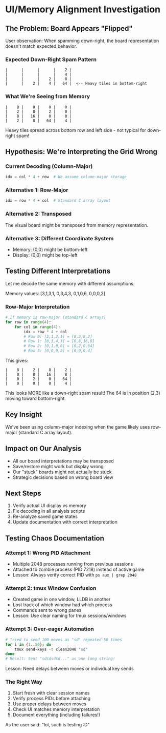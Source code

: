 # UI/Memory Alignment Investigation

## The Problem: Board Appears "Flipped"

User observation: When spamming down-right, the board representation doesn't match expected behavior.

### Expected Down-Right Spam Pattern
```
|      |      |      |    2 |
|      |      |      |    4 |
|      |      |    2 |    8 |
|      |    2 |    4 |   64 |  <-- Heavy tiles in bottom-right
```

### What We're Seeing from Memory
```
|    8 |    0 |    0 |    0 |
|    2 |    8 |    2 |    0 |
|    8 |   16 |    0 |    0 |
|    2 |    8 |   64 |    4 |
```
Heavy tiles spread across bottom row and left side - not typical for down-right spam!

## Hypothesis: We're Interpreting the Grid Wrong

### Current Decoding (Column-Major)
```python
idx = col * 4 + row  # We assume column-major storage
```

### Alternative 1: Row-Major
```python
idx = row * 4 + col  # Standard C array layout
```

### Alternative 2: Transposed
The visual board might be transposed from memory representation.

### Alternative 3: Different Coordinate System
- Memory: (0,0) might be bottom-left
- Display: (0,0) might be top-left

## Testing Different Interpretations

Let me decode the same memory with different assumptions:

Memory values: [3,1,3,1, 0,3,4,3, 0,1,0,6, 0,0,0,2]

### Row-Major Interpretation
```python
# If memory is row-major (standard C arrays)
for row in range(4):
    for col in range(4):
        idx = row * 4 + col
        # Row 0: [3,1,3,1] = [8,2,8,2]
        # Row 1: [0,3,4,3] = [0,8,16,8]
        # Row 2: [0,1,0,6] = [0,2,0,64]
        # Row 3: [0,0,0,2] = [0,0,0,4]
```

This gives:
```
|    8 |    2 |    8 |    2 |
|    0 |    8 |   16 |    8 |
|    0 |    2 |    0 |   64 |
|    0 |    0 |    0 |    4 |
```

This looks MORE like a down-right spam result! The 64 is in position (2,3) moving toward bottom-right.

## Key Insight
We've been using column-major indexing when the game likely uses row-major (standard C array layout).

## Impact on Our Analysis
- All our board interpretations may be transposed
- Save/restore might work but display wrong
- Our "stuck" boards might not actually be stuck
- Strategic decisions based on wrong board view

## Next Steps
1. Verify actual UI display vs memory
2. Fix decoding in all analysis scripts
3. Re-analyze saved game states
4. Update documentation with correct interpretation

## Testing Chaos Documentation

### Attempt 1: Wrong PID Attachment
- Multiple 2048 processes running from previous sessions
- Attached to zombie process (PID 7218) instead of active game
- Lesson: Always verify correct PID with `ps aux | grep 2048`

### Attempt 2: tmux Window Confusion
- Created game in one window, LLDB in another
- Lost track of which window had which process
- Commands sent to wrong panes
- Lesson: Use clear naming for tmux sessions/windows

### Attempt 3: Over-eager Automation
```bash
# Tried to send 100 moves as "sd" repeated 50 times
for i in {1..50}; do
    tmux send-keys -t clean2048 "sd"
done
# Result: Sent "sdsdsdsd..." as one long string!
```
Lesson: Need delays between moves or individual key sends

### The Right Way
1. Start fresh with clear session names
2. Verify process PIDs before attaching
3. Use proper delays between moves
4. Check UI matches memory interpretation
5. Document everything (including failures!)

As the user said: "lol, such is testing :D"